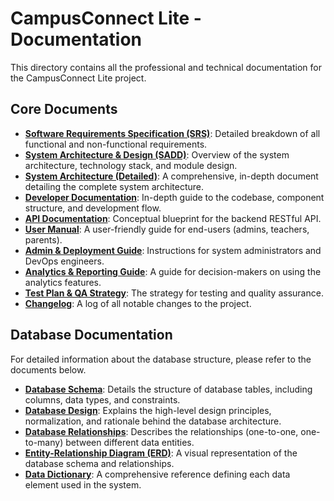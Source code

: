 # CampusConnect Lite - Documentation

This directory contains all the professional and technical documentation for the CampusConnect Lite project.

## Core Documents

- **[Software Requirements Specification (SRS)](./SRS.md)**: Detailed breakdown of all functional and non-functional requirements.
- **[System Architecture & Design (SADD)](./System_Architecture_Design.md)**: Overview of the system architecture, technology stack, and module design.
- **[System Architecture (Detailed)](../SYSTEM_ARCHITECTURE.md)**: A comprehensive, in-depth document detailing the complete system architecture.
- **[Developer Documentation](./Developer_Documentation.md)**: In-depth guide to the codebase, component structure, and development flow.
- **[API Documentation](./API_DOCUMENTATION.md)**: Conceptual blueprint for the backend RESTful API.
- **[User Manual](./User_Manual.md)**: A user-friendly guide for end-users (admins, teachers, parents).
- **[Admin & Deployment Guide](./ADMIN_GUIDE.md)**: Instructions for system administrators and DevOps engineers.
- **[Analytics & Reporting Guide](./analytics_reporting_guide.md)**: A guide for decision-makers on using the analytics features.
- **[Test Plan & QA Strategy](./TestPlan_QA.md)**: The strategy for testing and quality assurance.
- **[Changelog](./CHANGELOG.md)**: A log of all notable changes to the project.

## Database Documentation

For detailed information about the database structure, please refer to the documents below.

- **[Database Schema](./database/Database_Schema.md)**: Details the structure of database tables, including columns, data types, and constraints.
- **[Database Design](./database/Database_Design.md)**: Explains the high-level design principles, normalization, and rationale behind the database architecture.
- **[Database Relationships](./database/Database_Relationships.md)**: Describes the relationships (one-to-one, one-to-many) between different data entities.
- **[Entity-Relationship Diagram (ERD)](./database/ERD.md)**: A visual representation of the database schema and relationships.
- **[Data Dictionary](./database/Data_Dictionary.md)**: A comprehensive reference defining each data element used in the system.
